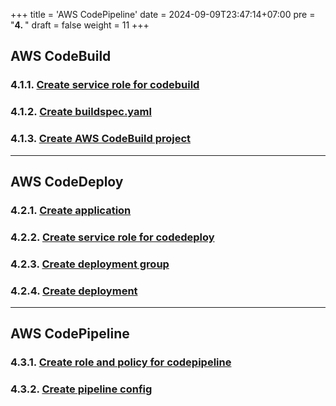 +++
title = 'AWS CodePipeline'
date = 2024-09-09T23:47:14+07:00
pre = "<b>4. </b>"
draft = false
weight = 11
+++
## AWS CodeBuild

### 4.1.1. [Create service role for codebuild](/creat-codepipeline/create-codebuild/create-role-codebuild/#1-create-iam-policy-for-codebuild)
### 4.1.2. [Create buildspec.yaml](/creat-codepipeline/create-codebuild/create-buildspec/#create-buildspecyaml)
### 4.1.3. [Create AWS CodeBuild project](/creat-codepipeline/create-codebuild/create-project/#create-aws-codebuild-config)
---
## AWS CodeDeploy
### 4.2.1. [Create application](/creat-codepipeline/create-codedeploy/create-application/#1-create-application-codedeploy)
### 4.2.2. [Create service role for codedeploy](/creat-codepipeline/create-codedeploy/create-codedeploy-role/#create-role-and-policy-for-deployment-group)
### 4.2.3. [Create deployment group](/creat-codepipeline/create-codedeploy/create-deployment-group/#3-create-deployment-group)
### 4.2.4. [Create deployment](/creat-codepipeline/create-codedeploy/create-deployment/#create-deployment)
---
## AWS CodePipeline
### 4.3.1. [Create role and policy for codepipeline](/aws-codepipeline/create-codepipeline/create-role/)
### 4.3.2. [Create pipeline config](/aws-codepipeline/create-codepipeline/create-pipeline-conf/)